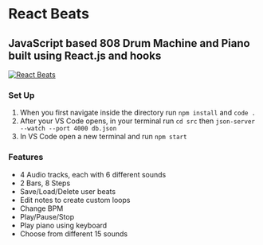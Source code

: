 # React Beats

## JavaScript based 808 Drum Machine and Piano built using React.js and hooks


 [![React Beats](https://i.ibb.co/DY5f1BF/Untitled.png)](https://github.com/HMTEUNIS/react-beats)


### Set Up
1. When you first navigate inside the directory run `npm install` and `code .`
2. After your VS Code opens, in your terminal run `cd src` then `json-server --watch --port 4000 db.json`
3. In VS Code open a new terminal and run `npm start`


### Features
* 4 Audio tracks, each with 6 different sounds
* 2 Bars, 8 Steps
* Save/Load/Delete user beats
* Edit notes to create custom loops
* Change BPM
* Play/Pause/Stop
* Play piano using keyboard
* Choose from different 15 sounds 


